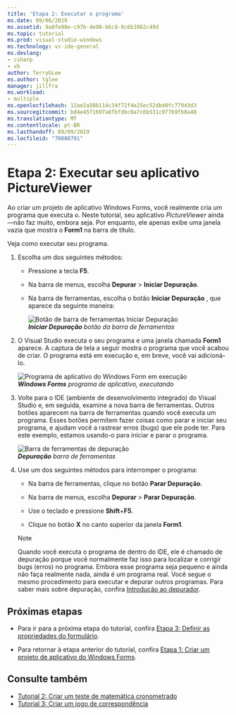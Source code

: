 ```yaml
---
title: 'Etapa 2: Executar o programa'
ms.date: 09/06/2019
ms.assetid: 9a8fe90e-c97b-4e98-b6c8-0c6b3962c49d
ms.topic: tutorial
ms.prod: visual-studio-windows
ms.technology: vs-ide-general
ms.devlang:
- csharp
- vb
author: TerryGLee
ms.author: tglee
manager: jillfra
ms.workload:
- multiple
ms.openlocfilehash: 12ae2a50b114c34f72f4e25ec52db40fc77943d3
ms.sourcegitcommit: bd4e45f1697a8fbfdbc0a7c6b531c8f7b9fb8a48
ms.translationtype: MT
ms.contentlocale: pt-BR
ms.lasthandoff: 09/09/2019
ms.locfileid: "70808791"
---
```

# <a name="step-2-run-your-pictureviewer-app"></a>Etapa 2: Executar seu aplicativo PictureViewer

Ao criar um projeto de aplicativo Windows Forms, você realmente cria um programa que executa o. Neste tutorial, seu aplicativo *PictureViewer* ainda&mdash;não faz muito, embora seja. Por enquanto, ele apenas exibe uma janela vazia que mostra o **Form1** na barra de título.

Veja como executar seu programa. 

1. Escolha um dos seguintes métodos:

    - Pressione a tecla **F5**.

    - Na barra de menus, escolha **Depurar** > **Iniciar Depuração**.

    - Na barra de ferramentas, escolha o botão **Iniciar Depuração** , que aparece da seguinte maneira:

      ![Botão de barra de ferramentas Iniciar Depuração](../ide/media/express_icondebug.png)<br>
      ***Iniciar Depuração*** *botão da barra de ferramentas*

1. O Visual Studio executa o seu programa e uma janela chamada **Form1** aparece. A captura de tela a seguir mostra o programa que você acabou de criar. O programa está em execução e, em breve, você vai adicioná-lo.

     ![Programa de aplicativo do Windows Form em execução](../ide/media/express_firstrun.png)<br>
***Windows Forms*** *programa de aplicativo, executando*

1. Volte para o IDE (ambiente de desenvolvimento integrado) do Visual Studio e, em seguida, examine a nova barra de ferramentas. Outros botões aparecem na barra de ferramentas quando você executa um programa. Esses botões permitem fazer coisas como parar e iniciar seu programa, e ajudam você a rastrear erros (bugs) que ele pode ter. Para este exemplo, estamos usando-o para iniciar e parar o programa.

     ![Barra de ferramentas de depuração](../ide/media/express_debugtoolbar.png)<br>
***Depuração*** *barra de ferramentas*

1. Use um dos seguintes métodos para interromper o programa:

    - Na barra de ferramentas, clique no botão **Parar Depuração**.

    - Na barra de menus, escolha **Depurar** > **Parar Depuração**.

    - Use o teclado e pressione **Shift**+**F5**.

    - Clique no botão **X** no canto superior da janela **Form1**.

    > [!NOTE]
    > Quando você executa o programa de dentro do IDE, ele é chamado de depuração porque você normalmente faz isso para localizar e corrigir bugs (erros) no programa. Embora esse programa seja pequeno e ainda não faça realmente nada, ainda é um programa real. Você segue o mesmo procedimento para executar e depurar outros programas. Para saber mais sobre depuração, confira [Introdução ao depurador](../debugger/debugger-feature-tour.md).

## <a name="next-steps"></a>Próximas etapas

* Para ir para a próxima etapa do tutorial, confira [Etapa 3: Definir as propriedades do formulário](../ide/step-3-set-your-form-properties.md).

* Para retornar à etapa anterior do tutorial, confira [Etapa 1: Criar um projeto de aplicativo do Windows Forms](../ide/step-1-create-a-windows-forms-application-project.md).

## <a name="see-also"></a>Consulte também

* [Tutorial 2: Criar um teste de matemática cronometrado](tutorial-2-create-a-timed-math-quiz.md)
* [Tutorial 3: Criar um jogo de correspondência](tutorial-3-create-a-matching-game.md)

